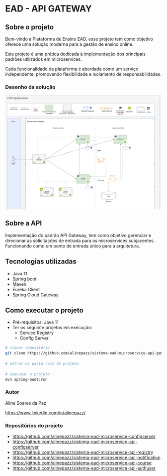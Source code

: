 # EAD - API GATEWAY
## Sobre o projeto
Bem-vindo à Plataforma de Ensino EAD, esse projeto tem como objetivo oferece uma solução moderna para a gestão de ensino online.

Este projeto é uma prática dedicada à implementação dos principais padrões utilizados em microservices.

Cada funcionalidade da plataforma é abordada como um serviço independente, promovendo flexibilidade e isolamento de responsabilidades.

### Desenho da solução
![Desenho da solucao ead](imagens/projeto.png)

## Sobre a API
Implementação do padrão API Gateway, tem como objetivo gerenciar e direcionar as solicitações de entrada para os microservices subjacentes. 
Funcionando como um ponto de entrada único para a arquitetura.

## Tecnologias utilizadas
- Java 11
- Spring boot
- Maven
- Eureka Client
- Spring Cloud Gateway

## Como executar o projeto
- Pré-requisitos: Java 11
- Ter os seguinte projetos em execução:
    - Service Registry
    - Config Server

```bash
# clonar repositório
git clone https://github.com/alinepazz/sistema-ead-microservice-api-gateway.git

# entrar na pasta raiz do projeto

# executar o projeto
mvn spring-boot:run
```
### Autor
Aline Soares da Paz

https://www.linkedin.com/in/alinepazz/

### Repositórios do projeto

- https://github.com/alinepazz/sistema-ead-microservice-configserver
- https://github.com/alinepazz/sistema-ead-microservice-api-configserver
- https://github.com/alinepazz/sistema-ead-microservice-api-registry
- https://github.com/alinepazz/sistema-ead-microservice-api-notification
- https://github.com/alinepazz/sistema-ead-microservice-api-course
- https://github.com/alinepazz/sistema-ead-microservice-api-authuser